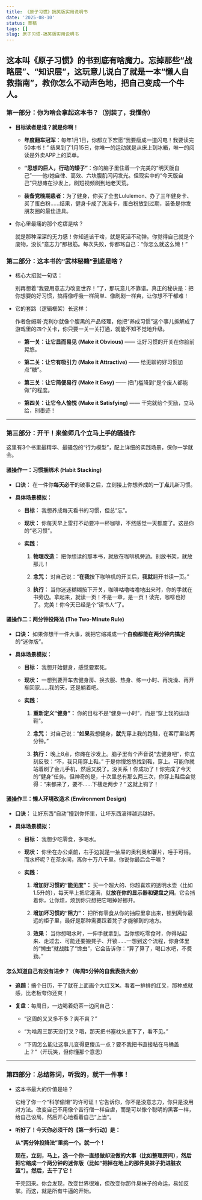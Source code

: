 ```yaml
---
title: 《原子习惯》搞笑版实用说明书
date: '2025-08-10'
status: 草稿
tags: []
slug: 原子习惯-搞笑版实用说明书
---
```

这本叫《原子习惯》的书到底有啥魔力。忘掉那些“战略层”、“知识层”，这玩意儿说白了就是一本“懒人自救指南”，教你怎么不动声色地，把自己变成一个牛人。
---

### **第一部分：你为啥会拿起这本书？（别装了，我懂你）**

- **目标读者是谁？就是你啊！**
    
    - **年度翻车冠军**：每年1月1日，你都立下宏愿“我要瘦成一道闪电！我要读完50本书！” 结果到了1月15日，你唯一的运动就是从床上到冰箱，唯一的阅读是外卖APP上的菜单。
        
    - **“思想的巨人，行动的矮子”**：你的脑子里住着一个完美的“明天版自己”——他/她自律、高效、六块腹肌闪闪发光。但现实中的“今天版自己”只想瘫在沙发上，刷短视频刷到地老天荒。
        
    - **装备党晚期患者**：为了健身，你买了全套Lululemon、办了三年健身卡、买了蛋白粉……结果，健身卡成了洗澡卡，蛋白粉放到过期，装备是你发朋友圈的最佳道具。
        
- 你心里最痛的那个疙瘩是啥？
    
    就是那种深深的无力感！你知道该干啥，就是死活不动弹。你觉得自己就是个废物，没长“意志力”那根筋。每次失败，你都骂自己：“你怎么就这么懒！”
    

### **第二部分：这本书的“武林秘籍”到底是啥？**

- 核心大招就一句话：
    
    别再想着“我要用意志力改变世界！”了，那玩意儿不靠谱。真正的秘诀是：把你想要的好习惯，搞得像呼吸一样简单、像刷剧一样爽，让你想不干都难！
    
- 它的套路（逻辑框架）长这样：
    
    作者詹姆斯·克利尔就像个腹黑的产品经理，他把“养成习惯”这个事儿拆解成了游戏里的四个关卡，你只要一关一关打通，就能不知不觉地升级。
    
    - **第一关：让它显而易见 (Make it Obvious)** —— 让好习惯的开关在你脸前晃悠。
        
    - **第二关：让它有吸引力 (Make it Attractive)** —— 给无聊的好习惯加点“糖”。
        
    - **第三关：让它简便易行 (Make it Easy)** —— 把门槛降到“是个废人都能做”的程度。
        
    - **第四关：让它令人愉悦 (Make it Satisfying)** —— 干完就给个奖励，立马给，别墨迹！
        

---

### **第三部分：开干！来偷师几个立马上手的骚操作**

这里有3个书里最精华、最骚包的“行为模型”，配上详细的实践场景，保你一学就会。

#### **骚操作一：习惯捆绑术 (Habit Stacking)**

- **口诀：** 在一件你**每天必干**的破事之后，立刻接上你想养成的**一丁点儿**新习惯。
    
- **具体场景模拟：**
    
    - **目标：** 我想养成每天看书的习惯，但总“忘”。
        
    - **现状：** 你每天早上雷打不动要冲一杯咖啡，不然感觉一天都废了。这是你的“老习惯”。
        
    - **实践：**
        
        1. **物理改造：** 把你想读的那本书，就放在咖啡机旁边。别放书架，就放那儿！
            
        2. **念咒：** 对自己说：“**在我**按下咖啡机的开关后，**我就**翻开书读一页。”
            
        3. **执行：** 当你迷迷糊糊按下开关，咖啡咕噜咕噜地出来时，你的手就在书旁边。拿起来，就读一页！不是一章，是一页！读完，咖啡也好了。完美！你今天已经是个“读书人”了。
            

#### **骚操作二：两分钟投降法 (The Two-Minute Rule)**

- **口诀：** 如果你想干一件大事，就把它缩减成一个**白痴都能在两分钟内搞定**的“迷你版”。
    
- **具体场景模拟：**
    
    - **目标：** 我想开始健身，感觉要累死。
        
    - **现状：** 一想到要开车去健身房、换衣服、热身、练一小时、再洗澡、再开车回家……我的天，还是躺着吧。
        
    - **实践：**
        
        1. **重新定义“健身”：** 你的目标不是“健身一小时”，而是“穿上我的运动鞋”。
            
        2. **念咒：** 对自己说：“**如果**我想健身，**就**先穿上我的跑鞋，在客厅里站两分钟。”
            
        3. **执行：** 晚上8点，你瘫在沙发上。脑子里有个声音说“去健身吧”，你立刻反驳：“不，我只用穿上鞋。” 于是你慢悠悠找到鞋，穿上。可能你就站着刷了会儿手机，然后又脱了。没关系！你成功了！你完成了今天的“健身”任务。但神奇的是，十次里总有那么两三次，你穿上鞋后会觉得：“来都来了，要不……下楼走两步？” 这就上钩了！
            

#### **骚操作三：懒人环境改造术 (Environment Design)**

- **口诀：** 让好东西“自动”撞到你怀里，让坏东西滚得越远越好。
    
- **具体场景模拟：**
    
    - **目标：** 我想少吃零食，多喝水。
        
    - **现状：** 你坐在办公桌前，右手边就是一抽屉的奥利奥和薯片，唾手可得。而水杯呢？在茶水间，离你十万八千里。你说你最后会干嘛？
        
    - **实践：**
        
        1. **增加好习惯的“能见度”：** 买一个超大的、你超喜欢的透明水壶（比如1.5升的），每天早上把它灌满，就**放在你的显示器和键盘之间**。它会挡着你，让你烦，烦到你只想把它喝掉好挪开。
            
        2. **增加坏习惯的“阻力”：** 把所有零食从你的抽屉里拿出来，锁到离你最远的柜子里，最好是那种需要踩着凳子才能够到的地方。
            
        3. **效果：** 当你想喝水时，一伸手就拿到。当你想吃零食时，你得站起来、走过去、可能还要搬凳子、开锁……一想到这个流程，你身体里的“懒虫”就战胜了“馋虫”，它会告诉你：“算了算了，喝口水吧，不费劲。”
            

#### **怎么知道自己有没有进步？（每周5分钟的自我表扬大会）**

- **追踪**：搞个日历，干了就在上面画个大红叉❌。看着一排排的红叉，那种成就感，比老板夸你还爽！
    
- **复盘**：每周日，一边喝着奶茶一边问自己：
    
    - “这周的叉叉多不多？爽不爽？”
        
    - “为啥周三那天没打叉？哦，那天把书塞枕头底下了，看不见。”
        
    - “下周怎么能让这事儿变得更傻瓜一点？要不我把书直接粘在马桶盖上？”（开玩笑，但你懂那个意思）
        

---

### **第四部分：总结陈词，听我的，就干一件事！**

- 这本书最大的价值是啥？
    
    它给了你一个“科学偷懒”的许可证！它告诉你，你不是没意志力，你只是没用对方法。改变自己不用像个苦行僧一样自虐，而是可以像个聪明的黑客一样，给自己设局，然后开心地看着自己“上当”。
    
- **听好了！今天你必须干的【第一步行动】是：**
    
    **从“两分钟投降法”里挑一个。就一个！**
    
    **现在，立刻，马上，选一个你一直想做却没做的大事（比如整理房间），然后把它缩成一个两分钟的迷你版（比如“把掉在地上的那件臭袜子扔进脏衣篮”）。然后，去干了它！**
    
    干完回来。你会发现，改变世界很难，但改变你那件臭袜子的命运，易如反掌。而这，就是所有牛逼的开始。

